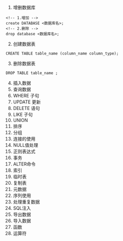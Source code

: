 1. 增删数据库
```mysql
<!-- 1.增加 -->
create DATABASE <数据库名>;
<!-- 2.删除 -->
drop database <数据库名>;
```
2. 创建数据表
```mysql
CREATE TABLE table_name (column_name column_type);
```
3. 删除数据表
```mysql
DROP TABLE table_name ;
```
4. 插入数据
5. 查询数据
6. WHERE 子句
7. UPDATE 更新
8. DELETE 语句
9. LIKE 子句
10. UNION
11. 排序
12. 分组
13. 连接的使用
14. NULL值处理
15. 正则表达式
16. 事务
17. ALTER命令
18. 索引
19. 临时表
20. 复制表
21. 元数据
22. 序列使用
23. 处理重复数据
24. SQL注入
25. 导出数据
26. 导入数据
27. 函数
28. 运算符